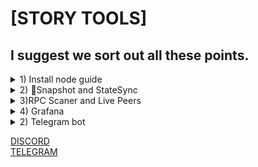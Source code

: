 # [STORY TOOLS]

## I suggest we sort out all these points.

<details>
  <summary>1) Install node guide</summary>

</details>

<details>
  <summary>2) 🔗Snapshot and StateSync</summary>
[Snap and State](https://snapshots.tarabukin.work/)  
  
The snapshot is updated every 15 hours. It has a counter for the next update, the height of the snapshot and the time of the snapshot. The service has an automatic change of the service name

![Snap and State](https://raw.githubusercontent.com/tarabukinivan/story_files/refs/heads/main/images/snapshot4.png)

</details>

<details>
  <summary>3)RPC Scaner and Live Peers</summary>
[RPC Scaner and Live Peers](https://snapshots.tarabukin.work/tools.html)  
  
RPC and peers are updated every 5 hours. Has a counter until the next update and the time of the last update
  
![RPC Scaner](https://raw.githubusercontent.com/tarabukinivan/story_files/refs/heads/main/images/rpcscaner.png)

</details>

<details>
  <summary>4) Grafana</summary>
Instructions for installing the Grafana monitoring and alerting system. Dashboard made specifically for Story. Compares block height with API block, Network information, Checks synchronization, jail, etc. Sends notification to Telegram 
  
[Grafana Instruction](https://github.com/tarabukinivan/story_files/blob/main/grafana_install_guide.md)   

[Demo:](https://grafana.tarabukin.work/)  
  
![grafana](https://raw.githubusercontent.com/tarabukinivan/story_files/refs/heads/main/images/grafana.png)

</details>

<details>
  <summary>2) Telegram bot </summary>


</details>

[DISCORD](https://discordapp.com/users/810477748614332437) \
[TELEGRAM](https://t.me/tarabukinivan)
